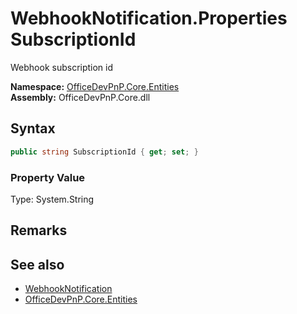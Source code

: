 # WebhookNotification.Properties SubscriptionId
 Webhook subscription id   

**Namespace:** [OfficeDevPnP.Core.Entities](OfficeDevPnP.Core.Entities.md)  
**Assembly:** OfficeDevPnP.Core.dll  
## Syntax
```C#
public string SubscriptionId { get; set; }
```

### Property Value
Type: System.String  

## Remarks
  
## See also
- [WebhookNotification](OfficeDevPnP.Core.Entities.WebhookNotification.md) 
- [OfficeDevPnP.Core.Entities](OfficeDevPnP.Core.Entities.md) 
